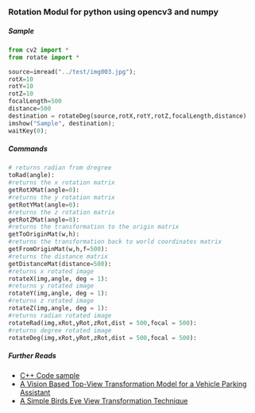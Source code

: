 ### Rotation Modul for python using opencv3 and numpy
##### Sample
```python
from cv2 import *
from rotate import *

source=imread("../test/img003.jpg");
rotX=10
rotY=10
rotZ=10
focalLength=500
distance=500
destination = rotateDeg(source,rotX,rotY,rotZ,focalLength,distance)
imshow("Sample", destination);
waitKey(0);
```
##### Commands
```python
# returns radian from dregree
toRad(angle):
#returns the x rotation matrix
getRotXMat(angle=0):
#returns the y rotation matrix
getRotYMat(angle=0):
#returns the z rotation matrix
getRotZMat(angle=0):
#returns the transformation to the origin matrix
getToOriginMat(w,h):
#returns the transformation back to world coordinates matrix
getFromOriginMat(w,h,f=500):
#returns the distance matrix
getDistanceMat(distance=500):
#returns x rotated image
rotateX(img,angle, deg = 1):
#returns y rotated image
rotateY(img,angle, deg = 1):
#returns z rotated image
rotateZ(img,angle, deg = 1):
#returns radian rotated image
rotateRad(img,xRot,yRot,zRot,dist = 500,focal = 500):
#returns degree rotated image
rotateDeg(img,xRot,yRot,zRot,dist = 500,focal = 500):
```

##### Further Reads
* [C++ Code sample](http://stackoverflow.com/questions/6606891/opencv-virtually-camera-rotating-translating-for-birds-eye-view)
* [A Vision Based Top-View Transformation Model for a Vehicle Parking Assistant](https://www.ncbi.nlm.nih.gov/pmc/articles/PMC3355419/)
* [A Simple Birds Eye View Transformation Technique](http://www.ijser.org/researchpaper%5CA-Simple-Birds-Eye-View-Transformation-Technique.pdf)
